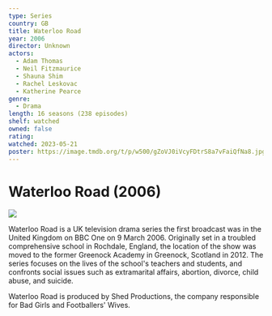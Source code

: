 ```yaml
---
type: Series
country: GB
title: Waterloo Road
year: 2006
director: Unknown
actors:
  - Adam Thomas
  - Neil Fitzmaurice
  - Shauna Shim
  - Rachel Leskovac
  - Katherine Pearce
genre:
  - Drama
length: 16 seasons (238 episodes)
shelf: watched
owned: false
rating:
watched: 2023-05-21
poster: https://image.tmdb.org/t/p/w500/gZoVJ0iVcyFDtrS8a7vFaiQfNa8.jpg
---
```


# Waterloo Road (2006)

![](https://image.tmdb.org/t/p/w500/gZoVJ0iVcyFDtrS8a7vFaiQfNa8.jpg)

Waterloo Road is a UK television drama series the first broadcast was in the United Kingdom on BBC One on 9 March 2006. Originally set in a troubled comprehensive school in Rochdale, England, the location of the show was moved to the former Greenock Academy in Greenock, Scotland in 2012. The series focuses on the lives of the school's teachers and students, and confronts social issues such as extramarital affairs, abortion, divorce, child abuse, and suicide.

Waterloo Road is produced by Shed Productions, the company responsible for Bad Girls and Footballers' Wives.